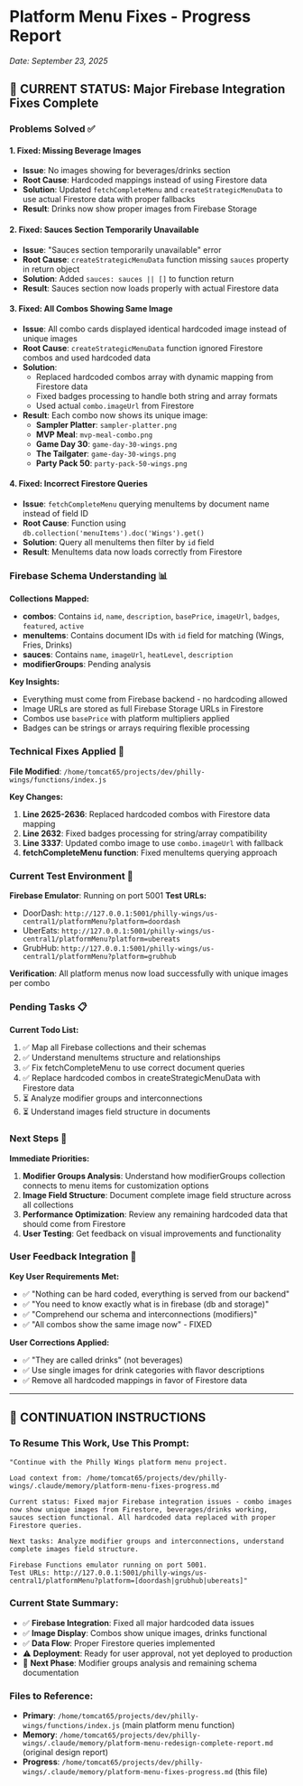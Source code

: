 # Platform Menu Fixes - Progress Report
*Date: September 23, 2025*

## 🎯 CURRENT STATUS: Major Firebase Integration Fixes Complete

### Problems Solved ✅

#### 1. **Fixed: Missing Beverage Images**
- **Issue**: No images showing for beverages/drinks section
- **Root Cause**: Hardcoded mappings instead of using Firestore data
- **Solution**: Updated `fetchCompleteMenu` and `createStrategicMenuData` to use actual Firestore data with proper fallbacks
- **Result**: Drinks now show proper images from Firebase Storage

#### 2. **Fixed: Sauces Section Temporarily Unavailable**
- **Issue**: "Sauces section temporarily unavailable" error
- **Root Cause**: `createStrategicMenuData` function missing `sauces` property in return object
- **Solution**: Added `sauces: sauces || []` to function return
- **Result**: Sauces section now loads properly with actual Firestore data

#### 3. **Fixed: All Combos Showing Same Image**
- **Issue**: All combo cards displayed identical hardcoded image instead of unique images
- **Root Cause**: `createStrategicMenuData` function ignored Firestore combos and used hardcoded data
- **Solution**:
  - Replaced hardcoded combos array with dynamic mapping from Firestore data
  - Fixed badges processing to handle both string and array formats
  - Used actual `combo.imageUrl` from Firestore
- **Result**: Each combo now shows its unique image:
  - **Sampler Platter**: `sampler-platter.png`
  - **MVP Meal**: `mvp-meal-combo.png`
  - **Game Day 30**: `game-day-30-wings.png`
  - **The Tailgater**: `game-day-30-wings.png`
  - **Party Pack 50**: `party-pack-50-wings.png`

#### 4. **Fixed: Incorrect Firestore Queries**
- **Issue**: `fetchCompleteMenu` querying menuItems by document name instead of field ID
- **Root Cause**: Function using `db.collection('menuItems').doc('Wings').get()`
- **Solution**: Query all menuItems then filter by `id` field
- **Result**: MenuItems data now loads correctly from Firestore

### Firebase Schema Understanding 📊

**Collections Mapped:**
- **combos**: Contains `id`, `name`, `description`, `basePrice`, `imageUrl`, `badges`, `featured`, `active`
- **menuItems**: Contains document IDs with `id` field for matching (Wings, Fries, Drinks)
- **sauces**: Contains `name`, `imageUrl`, `heatLevel`, `description`
- **modifierGroups**: Pending analysis

**Key Insights:**
- Everything must come from Firebase backend - no hardcoding allowed
- Image URLs are stored as full Firebase Storage URLs in Firestore
- Combos use `basePrice` with platform multipliers applied
- Badges can be strings or arrays requiring flexible processing

### Technical Fixes Applied 🔧

**File Modified**: `/home/tomcat65/projects/dev/philly-wings/functions/index.js`

**Key Changes:**
1. **Line 2625-2636**: Replaced hardcoded combos with Firestore data mapping
2. **Line 2632**: Fixed badges processing for string/array compatibility
3. **Line 3337**: Updated combo image to use `combo.imageUrl` with fallback
4. **fetchCompleteMenu function**: Fixed menuItems querying approach

### Current Test Environment 🚀

**Firebase Emulator**: Running on port 5001
**Test URLs:**
- DoorDash: `http://127.0.0.1:5001/philly-wings/us-central1/platformMenu?platform=doordash`
- UberEats: `http://127.0.0.1:5001/philly-wings/us-central1/platformMenu?platform=ubereats`
- GrubHub: `http://127.0.0.1:5001/philly-wings/us-central1/platformMenu?platform=grubhub`

**Verification**: All platform menus now load successfully with unique images per combo

### Pending Tasks 📋

**Current Todo List:**
1. ✅ Map all Firebase collections and their schemas
2. ✅ Understand menuItems structure and relationships
3. ✅ Fix fetchCompleteMenu to use correct document queries
4. ✅ Replace hardcoded combos in createStrategicMenuData with Firestore data
5. ⏳ Analyze modifier groups and interconnections
6. ⏳ Understand images field structure in documents

### Next Steps 🎯

**Immediate Priorities:**
1. **Modifier Groups Analysis**: Understand how modifierGroups collection connects to menu items for customization options
2. **Image Field Structure**: Document complete image field structure across all collections
3. **Performance Optimization**: Review any remaining hardcoded data that should come from Firestore
4. **User Testing**: Get feedback on visual improvements and functionality

### User Feedback Integration 💬

**Key User Requirements Met:**
- ✅ "Nothing can be hard coded, everything is served from our backend"
- ✅ "You need to know exactly what is in firebase (db and storage)"
- ✅ "Comprehend our schema and interconnections (modifiers)"
- ✅ "All combos show the same image now" - FIXED

**User Corrections Applied:**
- ✅ "They are called drinks" (not beverages)
- ✅ Use single images for drink categories with flavor descriptions
- ✅ Remove all hardcoded mappings in favor of Firestore data

---

## 📝 CONTINUATION INSTRUCTIONS

### To Resume This Work, Use This Prompt:

```
"Continue with the Philly Wings platform menu project.

Load context from: /home/tomcat65/projects/dev/philly-wings/.claude/memory/platform-menu-fixes-progress.md

Current status: Fixed major Firebase integration issues - combo images now show unique images from Firestore, beverages/drinks working, sauces section functional. All hardcoded data replaced with proper Firestore queries.

Next tasks: Analyze modifier groups and interconnections, understand complete images field structure.

Firebase Functions emulator running on port 5001.
Test URLs: http://127.0.0.1:5001/philly-wings/us-central1/platformMenu?platform=[doordash|grubhub|ubereats]"
```

### Current State Summary:
- ✅ **Firebase Integration**: Fixed all major hardcoded data issues
- ✅ **Image Display**: Combos show unique images, drinks functional
- ✅ **Data Flow**: Proper Firestore queries implemented
- ⚠️ **Deployment**: Ready for user approval, not yet deployed to production
- 🔄 **Next Phase**: Modifier groups analysis and remaining schema documentation

### Files to Reference:
- **Primary**: `/home/tomcat65/projects/dev/philly-wings/functions/index.js` (main platform menu function)
- **Memory**: `/home/tomcat65/projects/dev/philly-wings/.claude/memory/platform-menu-redesign-complete-report.md` (original design report)
- **Progress**: `/home/tomcat65/projects/dev/philly-wings/.claude/memory/platform-menu-fixes-progress.md` (this file)